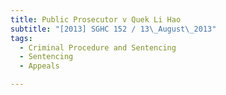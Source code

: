 ```yaml
---
title: Public Prosecutor v Quek Li Hao 
subtitle: "[2013] SGHC 152 / 13\_August\_2013"
tags:
  - Criminal Procedure and Sentencing
  - Sentencing
  - Appeals

---
```


